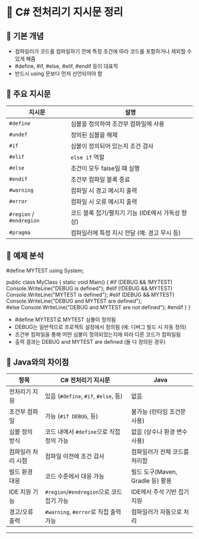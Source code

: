 # 🧠 C# 전처리기 지시문 정리
## 📌 기본 개념
- 컴파일러가 코드를 컴파일하기 전에 특정 조건에 따라 코드를 포함하거나 제외할 수 있게 해줌
- #define, #if, #else, #elif, #endif 등이 대표적
- 반드시 using 문보다 먼저 선언되어야 함

## 🧩 주요 지시문
| 지시문             | 설명                                                                 |
|--------------------|----------------------------------------------------------------------|
| `#define`          | 심볼을 정의하여 조건부 컴파일에 사용                                 |
| `#undef`           | 정의된 심볼을 해제                                                    |
| `#if`              | 심볼이 정의되어 있는지 조건 검사                                      |
| `#elif`            | `else if` 역할                                                       |
| `#else`            | 조건이 모두 false일 때 실행                                          |
| `#endif`           | 조건부 컴파일 블록 종료                                               |
| `#warning`         | 컴파일 시 경고 메시지 출력                                            |
| `#error`           | 컴파일 시 오류 메시지 출력                                            |
| `#region` / `#endregion` | 코드 블록 접기/펼치기 기능 (IDE에서 가독성 향상)                  |
| `#pragma`          | 컴파일러에 특정 지시 전달 (예: 경고 무시 등)                         |



## 🧪 예제 분석
#define MYTEST
using System;

public class MyClass
{
    static void Main()
    {
#if (DEBUG && !MYTEST)
        Console.WriteLine("DEBUG is defined");
#elif (!DEBUG && MYTEST)
        Console.WriteLine("MYTEST is defined");
#elif (DEBUG && MYTEST)
        Console.WriteLine("DEBUG and MYTEST are defined");  
#else
        Console.WriteLine("DEBUG and MYTEST are not defined");
#endif
    }
}


- #define MYTEST로 MYTEST 심볼이 정의됨
- DEBUG는 일반적으로 프로젝트 설정에서 정의됨 (예: 디버그 빌드 시 자동 정의)
- 조건부 컴파일을 통해 어떤 심볼이 정의되었는지에 따라 다른 코드가 컴파일됨
- 출력 결과는 DEBUG and MYTEST are defined (둘 다 정의된 경우)

## 🧭 Java와의 차이점
| 항목               | C# 전처리기 지시문                          | Java                            |
|--------------------|---------------------------------------------|----------------------------------|
| 전처리기 지원       | 있음 (`#define`, `#if`, `#else`, 등)         | 없음                             |
| 조건부 컴파일       | 가능 (`#if DEBUG`, 등)                      | 불가능 (런타임 조건문 사용)       |
| 심볼 정의 방식       | 코드 내에서 `#define`으로 직접 정의 가능     | 없음 (상수나 환경 변수 사용)      |
| 컴파일러 처리 시점   | 컴파일 이전에 조건 검사                     | 컴파일러가 전체 코드를 처리함     |
| 빌드 환경 대응       | 코드 수준에서 대응 가능                     | 빌드 도구(Maven, Gradle 등) 활용 |
| IDE 지원 기능        | `#region`/`#endregion`으로 코드 접기 가능   | IDE에서 주석 기반 접기 지원       |
| 경고/오류 출력       | `#warning`, `#error`로 직접 출력 가능       | 컴파일러가 자동으로 처리          |


---

